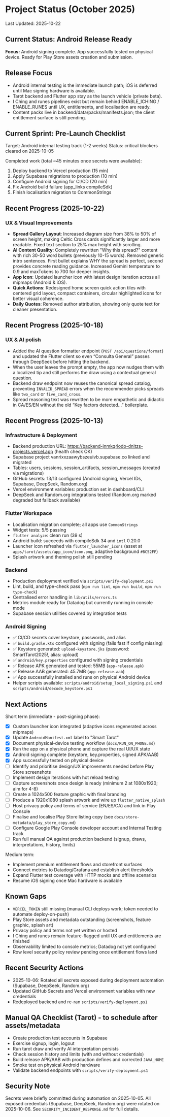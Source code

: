# Project Status (October 2025)

Last Updated: 2025-10-22

## Current Status: Android Release Ready
**Focus:** Android signing complete. App successfully tested on physical device. Ready for Play Store assets creation and submission.

## Release Focus
- Android internal testing is the immediate launch path; iOS is deferred until Mac signing hardware is available.
- Tarot backend and Flutter app stay as the launch vehicle (private beta).
- I Ching and runes pipelines exist but remain behind ENABLE_ICHING / ENABLE_RUNES until UX, entitlements, and localisation are ready.
- Content packs live in backend/data/packs/manifests.json; the client entitlement surface is still pending.

## Current Sprint: Pre-Launch Checklist
Target: Android internal testing track (1-2 weeks)
Status: critical blockers cleared on 2025-10-05

Completed work (total ~45 minutes once secrets were available):
1. Deploy backend to Vercel production (15 min)
2. Apply Supabase migrations to production (10 min)
3. Configure Android signing for CI/CD (20 min)
4. Fix Android build failure (app_links compileSdk)
5. Finish localisation migration to CommonStrings

## Recent Progress (2025-10-22)

### UX & Visual Improvements
- **Spread Gallery Layout**: Increased diagram size from 38% to 50% of screen height, making Celtic Cross cards significantly larger and more readable. Fixed text section to 25% max height with scrolling.
- **AI Content Quality**: Completely rewritten "Why this spread?" content with rich 30-50 word bullets (previously 10-15 words). Removed generic intro sentences. First bullet explains WHY the spread is perfect, second provides concrete reading guidance. Increased Gemini temperature to 0.9 and maxTokens to 700 for deeper insights.
- **App Icon**: Updated launcher icon with latest design iteration across all mipmaps (Android & iOS).
- **Quick Actions**: Redesigned home screen quick action tiles with centered grid layout, compact containers, circular highlighted icons for better visual coherence.
- **Daily Quotes**: Removed author attribution, showing only quote text for cleaner presentation.

## Recent Progress (2025-10-18)

### UX & AI polish
- Added the AI question formatter endpoint (`POST /api/questions/format`) and updated the Flutter client so even “Consulta General” passes through DeepSeek before hitting the backend.
- When the user leaves the prompt empty, the app now nudges them with a localized tip and still performs the draw using a contextual general question.
- Backend draw endpoint now reuses the canonical spread catalog, preventing `INVALID_SPREAD` errors when the recommender picks spreads like `two_card` or `five_card_cross`.
- Spread reasoning text was rewritten to be more empathetic and didactic in CA/ES/EN without the old “Key factors detected…” boilerplate.

## Recent Progress (2025-10-13)

### Infrastructure & Deployment
- Backend production URL: https://backend-jnmkq4odo-dnitzs-projects.vercel.app (health check OK)
- Supabase project vanrixxzaawybszeuivb.supabase.co linked and migrated
- Tables: users, sessions, session_artifacts, session_messages (created via migrations)
- GitHub secrets: 13/13 configured (Android signing, Vercel IDs, Supabase, DeepSeek, Random.org)
- Vercel environment variables: production set in dashboard/CLI
- DeepSeek and Random.org integrations tested (Random.org marked degraded but fallback available)

### Flutter Workspace
- Localisation migration complete; all apps use `CommonStrings`
- Widget tests: 5/5 passing
- `flutter analyze`: clean run (39 s)
- Android build: succeeds with compileSdk 34 and `intl` 0.20.0
- Launcher icon refreshed via `flutter_launcher_icons` (asset at `apps/tarot/assets/app_icon/icon.png`, adaptive background `#8C52FF`)
- Splash artwork and theming polish still pending

### Backend
- Production deployment verified via `scripts/verify-deployment.ps1`
- Lint, build, and type-check pass (`npm run lint`, `npm run build`, `npm run type-check`)
- Centralised error handling in `lib/utils/errors.ts`
- Metrics module ready for Datadog but currently running in console mode
- Supabase session utilities covered by integration tests

### Android Signing
- ✅ CI/CD secrets cover keystore, passwords, and alias
- ✅ `build.gradle.kts` configured with signing (fails fast if config missing)
- ✅ Keystore generated: `upload-keystore.jks` (password: SmartTarot2025!, alias: upload)
- ✅ `android/key.properties` configured with signing credentials
- ✅ Release APK generated and tested: 55MB (`app-release.apk`)
- ✅ Release AAB generated: 45.7MB (`app-release.aab`)
- ✅ App successfully installed and runs on physical Android device
- Helper scripts available: `scripts/android/setup_local_signing.ps1` and `scripts/android/decode_keystore.ps1`

## Next Actions

Short term (immediate - post-signing phase):
- [x] Custom launcher icon integrated (adaptive icons regenerated across mipmaps)
- [x] Update `AndroidManifest.xml` label to "Smart Tarot"
- [x] Document physical-device testing workflow (`docs/RUN_ON_PHONE.md`)
- [x] Run the app on a physical phone and capture the real UI/UX state
- [x] Android signing complete (keystore, key.properties, signed APK/AAB)
- [x] App successfully tested on physical device
- [ ] Identify and prioritise design/UX improvements needed before Play Store screenshots
- [ ] Implement design iterations with hot reload testing
- [ ] Capture screenshots once design is ready (minimum 2 at 1080x1920; aim for 4-8)
- [ ] Create a 1024x500 feature graphic with final branding
- [ ] Produce a 1920x1080 splash artwork and wire up `flutter_native_splash`
- [ ] Host privacy policy and terms of service (EN/ES/CA) and link in Play Console
- [ ] Finalise and localise Play Store listing copy (see `docs/store-metadata/play_store_copy.md`)
- [ ] Configure Google Play Console developer account and Internal Testing track
- [ ] Run full manual QA against production backend (signup, draws, interpretations, history, limits)

Medium term:
- Implement premium entitlement flows and storefront surfaces
- Connect metrics to Datadog/Grafana and establish alert thresholds
- Expand Flutter test coverage with HTTP mocks and offline scenarios
- Resume iOS signing once Mac hardware is available

## Known Gaps
- `VERCEL_TOKEN` still missing (manual CLI deploys work; token needed to automate deploy-on-push)
- Play Store assets and metadata outstanding (screenshots, feature graphic, splash art)
- Privacy policy and terms not yet written or hosted
- I Ching and runes remain feature-flagged until UX and entitlements are finished
- Observability limited to console metrics; Datadog not yet configured
- Row level security policy review pending once entitlement flows land

## Recent Security Actions
- 2025-10-06: Rotated all secrets exposed during deployment automation (Supabase, DeepSeek, Random.org)
- Updated GitHub Secrets and Vercel environment variables with new credentials
- Redeployed backend and re-ran `scripts/verify-deployment.ps1`

## Manual QA Checklist (Tarot) - to schedule after assets/metadata
- Create production test accounts in Supabase
- Exercise signup, login, logout
- Run tarot draw and verify AI interpretation persists
- Check session history and limits (with and without credentials)
- Build release APK/AAB with production defines and corrected `JAVA_HOME`
- Smoke test on physical Android hardware
- Validate backend endpoints with `scripts/verify-deployment.ps1`

## Security Note
Secrets were briefly committed during automation on 2025-10-05. All exposed credentials (Supabase, DeepSeek, Random.org) were rotated on 2025-10-06. See `SECURITY_INCIDENT_RESPONSE.md` for full details.
